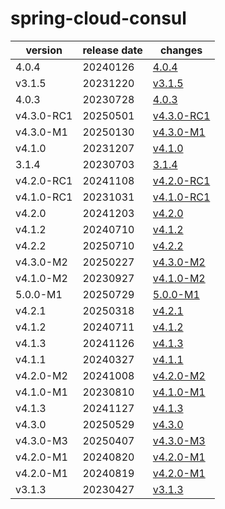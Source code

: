 # spring-cloud-consul	


|version|release date|changes|
|---|---|---|
|4.0.4|20240126|[4.0.4](./4.0.4-20240126.md)|
|v3.1.5|20231220|[v3.1.5](./v3.1.5-20231220.md)|
|4.0.3|20230728|[4.0.3](./4.0.3-20230728.md)|
|v4.3.0-RC1|20250501|[v4.3.0-RC1](./v4.3.0-RC1-20250501.md)|
|v4.3.0-M1|20250130|[v4.3.0-M1](./v4.3.0-M1-20250130.md)|
|v4.1.0|20231207|[v4.1.0](./v4.1.0-20231207.md)|
|3.1.4|20230703|[3.1.4](./3.1.4-20230703.md)|
|v4.2.0-RC1|20241108|[v4.2.0-RC1](./v4.2.0-RC1-20241108.md)|
|v4.1.0-RC1|20231031|[v4.1.0-RC1](./v4.1.0-RC1-20231031.md)|
|v4.2.0|20241203|[v4.2.0](./v4.2.0-20241203.md)|
|v4.1.2|20240710|[v4.1.2](./v4.1.2-20240710.md)|
|v4.2.2|20250710|[v4.2.2](./v4.2.2-20250710.md)|
|v4.3.0-M2|20250227|[v4.3.0-M2](./v4.3.0-M2-20250227.md)|
|v4.1.0-M2|20230927|[v4.1.0-M2](./v4.1.0-M2-20230927.md)|
|5.0.0-M1|20250729|[5.0.0-M1](./5.0.0-M1-20250729.md)|
|v4.2.1|20250318|[v4.2.1](./v4.2.1-20250318.md)|
|v4.1.2|20240711|[v4.1.2](./v4.1.2-20240711.md)|
|v4.1.3|20241126|[v4.1.3](./v4.1.3-20241126.md)|
|v4.1.1|20240327|[v4.1.1](./v4.1.1-20240327.md)|
|v4.2.0-M2|20241008|[v4.2.0-M2](./v4.2.0-M2-20241008.md)|
|v4.1.0-M1|20230810|[v4.1.0-M1](./v4.1.0-M1-20230810.md)|
|v4.1.3|20241127|[v4.1.3](./v4.1.3-20241127.md)|
|v4.3.0|20250529|[v4.3.0](./v4.3.0-20250529.md)|
|v4.3.0-M3|20250407|[v4.3.0-M3](./v4.3.0-M3-20250407.md)|
|v4.2.0-M1|20240820|[v4.2.0-M1](./v4.2.0-M1-20240820.md)|
|v4.2.0-M1|20240819|[v4.2.0-M1](./v4.2.0-M1-20240819.md)|
|v3.1.3|20230427|[v3.1.3](./v3.1.3-20230427.md)|
